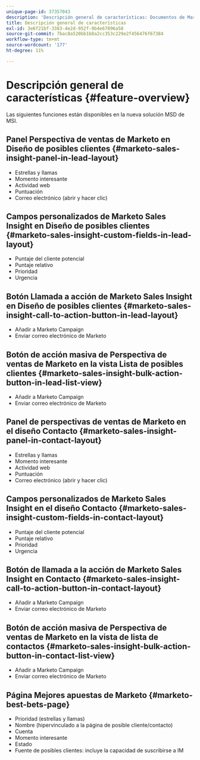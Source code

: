 ```yaml
---
unique-page-id: 37357043
description: 'Descripción general de características: Documentos de Marketo: Documentación del producto'
title: Descripción general de características
exl-id: 3e6f21bf-3383-4e2d-952f-9b4e67896a58
source-git-commit: 7bac8a520bb1b8a2cc353c229e2f456476f67384
workflow-type: tm+mt
source-wordcount: '177'
ht-degree: 11%

---
```


# Descripción general de características {#feature-overview}

Las siguientes funciones están disponibles en la nueva solución MSD de MSI.

## Panel Perspectiva de ventas de Marketo en Diseño de posibles clientes  {#marketo-sales-insight-panel-in-lead-layout}

* Estrellas y llamas
* Momento interesante
* Actividad web
* Puntuación
* Correo electrónico (abrir y hacer clic)

## Campos personalizados de Marketo Sales Insight en Diseño de posibles clientes  {#marketo-sales-insight-custom-fields-in-lead-layout}

* Puntaje del cliente potencial
* Puntaje relativo
* Prioridad
* Urgencia

## Botón Llamada a acción de Marketo Sales Insight en Diseño de posibles clientes  {#marketo-sales-insight-call-to-action-button-in-lead-layout}

* Añadir a Marketo Campaign
* Enviar correo electrónico de Marketo

## Botón de acción masiva de Perspectiva de ventas de Marketo en la vista Lista de posibles clientes  {#marketo-sales-insight-bulk-action-button-in-lead-list-view}

* Añadir a Marketo Campaign
* Enviar correo electrónico de Marketo

## Panel de perspectivas de ventas de Marketo en el diseño Contacto  {#marketo-sales-insight-panel-in-contact-layout}

* Estrellas y llamas
* Momento interesante
* Actividad web
* Puntuación
* Correo electrónico (abrir y hacer clic)

## Campos personalizados de Marketo Sales Insight en el diseño Contacto  {#marketo-sales-insight-custom-fields-in-contact-layout}

* Puntaje del cliente potencial
* Puntaje relativo
* Prioridad
* Urgencia

## Botón de llamada a la acción de Marketo Sales Insight en Contacto  {#marketo-sales-insight-call-to-action-button-in-contact-layout}

* Añadir a Marketo Campaign
* Enviar correo electrónico de Marketo

## Botón de acción masiva de Perspectiva de ventas de Marketo en la vista de lista de contactos  {#marketo-sales-insight-bulk-action-button-in-contact-list-view}

* Añadir a Marketo Campaign
* Enviar correo electrónico de Marketo

## Página Mejores apuestas de Marketo  {#marketo-best-bets-page}

* Prioridad (estrellas y llamas)
* Nombre (hipervinculado a la página de posible cliente/contacto)
* Cuenta
* Momento interesante
* Estado
* Fuente de posibles clientes: incluye la capacidad de suscribirse a IM
